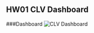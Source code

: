 ## HW01 CLV Dashboard



###Dashboard
![CLV Dashboard](https://user-images.githubusercontent.com/78030264/147071337-1b867324-22ac-4ff3-b778-05d6f5625396.png)
